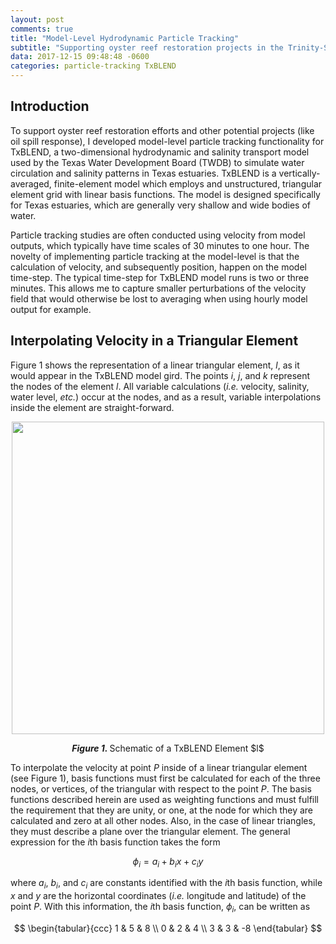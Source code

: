 ```yaml
---
layout: post
comments: true
title: "Model-Level Hydrodynamic Particle Tracking"
subtitle: "Supporting oyster reef restoration projects in the Trinity-San Jacinto and Mission-Aransas Estuaries"
data: 2017-12-15 09:48:48 -0600
categories: particle-tracking TxBLEND
---
```


## Introduction
To support oyster reef restoration efforts and other potential projects (like oil spill response), I developed model-level particle tracking functionality for TxBLEND, a two-dimensional hydrodynamic and salinity transport model used by the Texas Water Development Board (TWDB) to simulate water circulation and salinity patterns in Texas estuaries. TxBLEND is a vertically-averaged, finite-element model which employs and unstructured, triangular element grid with linear basis functions. The model is designed specifically for Texas estuaries, which are generally very shallow and wide bodies of water.

Particle tracking studies are often conducted using velocity from model outputs, which typically have time scales of 30 minutes to one hour. The novelty of implementing particle tracking at the model-level is that the calculation of velocity, and subsequently position, happen on the model time-step. The typical time-step for TxBLEND model runs is two or three minutes. This allows me to capture smaller perturbations of the velocity field that would otherwise be lost to averaging when using hourly model output for example.

## Interpolating Velocity in a Triangular Element
Figure 1 shows the representation of a linear triangular element, $l$, as it would appear in the TxBLEND model gird. The points $i$, $j$, and $k$ represent the nodes of the element $l$. All variable calculations (*i.e.* velocity, salinity, water level, *etc.*) occur at the nodes, and as a result, variable interpolations inside the element are straight-forward.

<p align="center">
<img src="{{ site.url }}/images/element_schematic.png" width="500px">
</p>
<p align="center"><em><strong>Figure 1. </strong></em>Schematic of a TxBLEND Element $l$</p>

To interpolate the velocity at point $P$ inside of a linear triangular element (see Figure 1), basis functions must first be calculated for each of the three nodes, or vertices, of the triangular with respect to the point $P$. The basis functions described herein are used as weighting functions and must fulfill the requirement that they are unity, or one, at the node for which they are calculated and zero at all other nodes. Also, in the case of linear triangles, they must describe a plane over the triangular element. The general expression for the $i$th basis function takes the form

$$\phi_i = a_i + b_ix + c_iy$$

where $a_i$, $b_i$, and $c_i$ are constants identified with the $i$th basis function, while $x$ and $y$ are the horizontal coordinates (*i.e.* longitude and latitude) of the point $P$. With this information, the $i$th basis function, $\phi_i$, can be written as



$$
  \begin{tabular}{ccc}
  1 & 5 & 8 \\
  0 & 2 & 4 \\
  3 & 3 & -8
  \end{tabular}
$$
